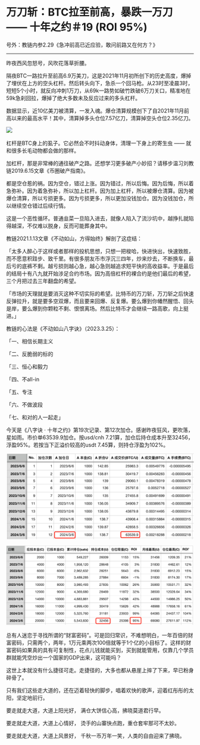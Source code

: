 # 万刀斩：BTC拉至前高，暴跌一万刀 —— 十年之约＃19 (ROI 95%)

号外：教链内参2.29《急冲前高已近应验，敢问前路又在何方？》

* * *

昨夜西风忽怒号，风吹花落草折腰。

隔夜BTC一路拉升至前高6.9万美刀，这是2021年11月初所创下的历史高度，爆掉了埋伏在上方的空头杠杆。然后转头向下，急杀一个回马枪。从23时至凌晨3时，短短5个小时，就反向冲刺1万刀，从69k一路势如破竹跌破6万刀关口，精准地在59k急刹回拉，爆掉了绝大多数未及反应过来的多头杠杆。

数据显示，近10亿美刀被清算，一发入魂。爆仓清算规模创下了自2021年11月前高以来的最高水平！其中，清算掉多头仓位7.57亿刀，清算掉空头仓位2.35亿刀。

![](2024-03-06-A01.png)

杠杆是BTC身上的虱子。它必然会不时抖动身体，清理一下身上的寄生虫 —— 就和很多长毛动物都会做的那样。

加杠杆，那是非常棒的通往破产之路。还想学习更多破产小妙招？请移步温习刘教链2019.6.15文章《币圈破产指南》。

都是空仓惹的祸。因为空仓，错过上涨。因为错过，所以后悔。因为后悔，所以着急弥补。因为着急弥补，所以加上杠杆。因为加上杠杆，所以被爆仓清算。因为被爆仓清算，所以亏损更多。因为亏损更多，所以更加没钱加仓。因为没钱加仓，所以继续空仓错过后续行情。

这是一个恶性循环。普通韭菜一旦陷入进去，就像人陷入了流沙坑中，越挣扎就陷得越深，不仅难以脱身，反而可能葬身其中。

教链2021.1.13文章《不动如山，方得始终》解剖了这症结：

「太多人醉心于这样或者那样的投机思想，只想一把梭哈，快进快出，快速致胜，而不愿意积跬步、致千里。有很多朋友币市浮沉三四年，炒来炒去，不断换车，最后亏的底裤不剩。越亏损则越心急，越心急则越追求短平快的高收益率。于是最后的结局十有八九就开始涉足合约市场。因为高倍杠杆的裸合约是他们最后的希望，三个月把过去三年翻盘的希望。

「市场的天理就是要消灭这种不切实际的希望。比特币的万刀斩，万刀斩之后快速反弹拉升，就是要多空双爆，而且要来回爆、反复爆。要么爆到你幡然醒悟、回头是岸，要么爆到你颗粒不剩、恨恨离场。然后比特币才会继续一路高歌，向上挺进。」

教链的心法是《不动如山八字诀》（2023.3.25）：

「一、相信长期主义

「二、反脆弱的标的

「三、恒心和毅力

「四、不all-in

「五、专注

「六、不做波段

「七、和对的人一起走」

今天是《八字诀 · 十年之约》第19次记录、第12次加仓。感谢昨夜狂风，更吹落，星如雨。市价单63539.9加仓。按usd/cnh 7.21算，加仓后持仓成本升至32456，浮盈95%。若按当下正溢价较高的usdt 7.45算，则持仓浮盈为102%。

![](2024-03-06-A02.png)

![](2024-03-06-A03.png)

总有人迷恋于寻找所谓的“财富密码”。可是回归常识，不难想明白，一年百倍的财富密码，只需两个，两年，1万元乘两次100倍就等于1个亿的小目标了。这样的财富密码如果真的具有可复制性，花点儿钱就能买到，买到就能管用，仅靠几个学员群就能凭空炒出一个国家的GDP出来，这可能吗？

这世上本就没有什么捷径可走。走捷径的，大多也都从悬崖上摔了下来，早已粉身碎骨了。

只有我们这些走大道的，还在迈着轻快的脚步，唱着欢快的歌声，迎着红彤彤的太阳，坚定地前行。

要走就走大道，大道上阳光好，
满仓大饼信心高，拂晓莫道君行早。

要走就走大道，大道上心情好，
烫手的山寨快点跑，重仓套牢那可不太妙。

要走就走大道，大道上风景好，
千秋一币万年一笑，人类的自由迎来了拂晓。

